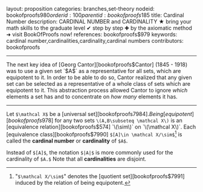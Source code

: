 layout: proposition
categories: branches,set-theory
nodeid: bookofproofs$980
orderid: 100
parentid: bookofproofs$185
title: Cardinal Number
description: CARDINAL NUMBER and CARDINALITY ★ bring your math skills to the graduate level ✔ step by step ✚ by the axiomatic method ➜ visit BookOfProofs now!
references: bookofproofs$979
keywords: cardinal number,cardinalities,cardinality,cardinal numbers
contributors: bookofproofs


---
The next key idea of [Georg Cantor][bookofproofs$Cantor] (1845 - 1918) was to use a given set `$A$` as a representative for all sets, which are equipotent to it. In order to be able to do so, Cantor realized that any given set can be selected as a representative of a whole class of sets which are equipotent to it. This abstraction process allowed Cantor to ignore _which_ elements a set has and to concentrate on _how many_ elements it has.

---

Let `$\mathcal X$` be a [universal set][bookofproofs$7984]. Being [equipotent][bookofproofs$978] for any two sets `\(A,B\subseteq \mathcal X\)` is an [equivalence relation][bookofproofs$574] `\(\sim\)` on `\(\mathcal X\)`. Each [equivalence class][bookofproofs$7990] `$[A]\in \mathcal X/\sim$`[^1] is called the **cardinal number** or **cardinality** of `$A$`. 

Instead of `$[A]$`, the notation `$|A|$` is more commonly used for the cardinality of `$A.$` Note that all **cardinalities** are disjoint. 



[^1]: "`$\mathcal X/\sim$`" denotes the [quotient set][bookofproofs$7991] induced by the relation of being equipotent.
